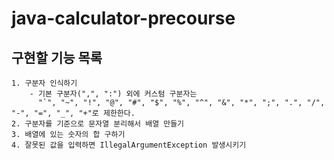 # java-calculator-precourse

## 구현할 기능 목록

    1. 구분자 인식하기
        - 기본 구분자(",", ":") 외에 커스텀 구분자는 
          "`", "~", "!", "@", "#", "$", "%", "^", "&", "*", ";", ".", "/", "-", "=", "_", "+"로 제한한다.
    2. 구분자를 기준으로 문자열 분리해서 배열 만들기
    3. 배열에 있는 숫자의 합 구하기
    4. 잘못된 값을 입력하면 IllegalArgumentException 발생시키기